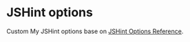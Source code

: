 JSHint options
=========

Custom My JSHint options base on [JSHint Options Reference](http://jshint.com/docs/options/). 